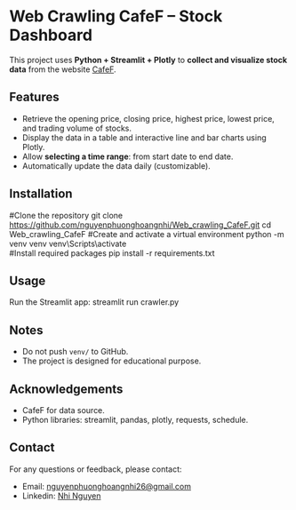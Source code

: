 # Web Crawling CafeF – Stock Dashboard
This project uses **Python + Streamlit + Plotly** to **collect and visualize stock data** from the website [CafeF](https://cafef.vn).
## Features
- Retrieve the opening price, closing price, highest price, lowest price, and trading volume of stocks.
- Display the data in a table and interactive line and bar charts using Plotly.
- Allow **selecting a time range**: from start date to end date.
- Automatically update the data daily (customizable).
## Installation 
#Clone the repository
git clone https://github.com/nguyenphuonghoangnhi/Web_crawling_CafeF.git
cd Web_crawling_CafeF
#Create and activate a virtual environment
python -m venv venv
venv\Scripts\activate      
#Install required packages
pip install -r requirements.txt
## Usage
Run the Streamlit app: streamlit run crawler.py
## Notes
- Do not push `venv/` to GitHub.
- The project is designed for educational purpose.
## Acknowledgements
- CafeF for data source.
- Python libraries: streamlit, pandas, plotly, requests, schedule.
## Contact
For any questions or feedback, please contact:
- Email: [nguyenphuonghoangnhi26@gmail.com](mailto:nguyenphuonghoangnhi26@gmail.com)
- Linkedin: [Nhi Nguyen](https://www.linkedin.com/in/nhi-nguyen-ba52a42b5/)
